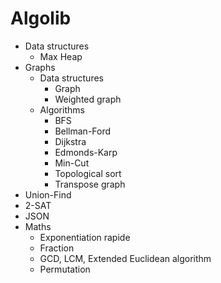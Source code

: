 # Algolib

- Data structures
    - Max Heap
- Graphs
    - Data structures
        - Graph
        - Weighted graph
    - Algorithms
        - BFS
        - Bellman-Ford
        - Dijkstra
        - Edmonds-Karp
        - Min-Cut
        - Topological sort
        - Transpose graph
- Union-Find
- 2-SAT
- JSON
- Maths
    - Exponentiation rapide
    - Fraction
    - GCD, LCM, Extended Euclidean algorithm
    - Permutation
